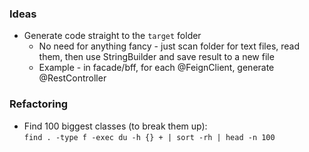 ### Ideas
* Generate code straight to the `target` folder
  * No need for anything fancy - just scan folder for text files, read them, then use StringBuilder and save result to a new file
  * Example - in facade/bff, for each @FeignClient, generate @RestController

### Refactoring
* Find 100 biggest classes (to break them up): \
  `find . -type f -exec du -h {} + | sort -rh | head -n 100`
